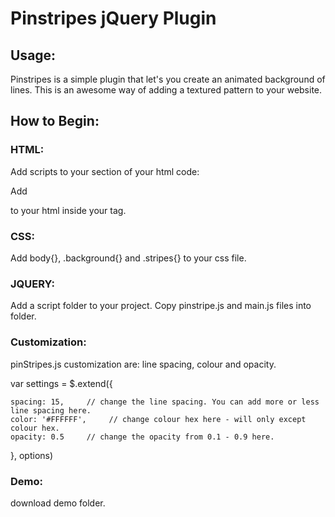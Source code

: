 # Pinstripes jQuery Plugin

## Usage:
Pinstripes is a simple plugin that let's you create an animated background of lines. This is an awesome way of adding a textured pattern to your website.

## How to Begin:
### HTML:
Add scripts to your <head></head> section of your html code:
<script src="https://ajax.googleapis.com/ajax/libs/jquery/1.10.2/jquery.min.js"></script>
<script src="scripts/pinStripes.js"></script>
<script src="scripts/main.js"></script> 

Add <div class="background"></div> to your html inside your <body></body> tag.

### CSS:
Add body{}, .background{} and .stripes{} to your css file. 

### JQUERY:
Add a script folder to your project.
Copy pinstripe.js and main.js files into folder.

### Customization:
pinStripes.js customization are: 
line spacing, colour and opacity.

var settings = $.extend({

	spacing: 15,     // change the line spacing. You can add more or less line spacing here.
	color: '#FFFFFF',     // change colour hex here - will only except colour hex.
	opacity: 0.5     // change the opacity from 0.1 - 0.9 here.

}, options)

### Demo:
download demo folder.